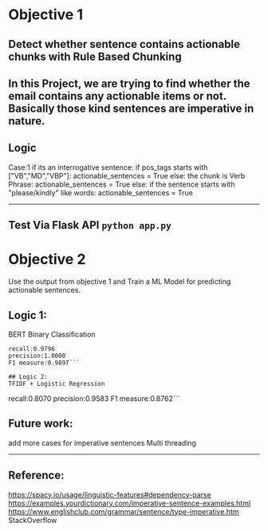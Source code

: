 # Objective 1
Detect whether sentence contains actionable chunks with Rule Based Chunking
---------------------------------------------------------------------------

In this Project, we are trying to find whether the email contains any actionable items or not.
Basically those kind sentences are imperative in nature.
---------------------------------------------------------------------------
## Logic
Case:1
if its an interrogative sentence:
	if pos_tags starts with ["VB","MD","VBP"]:
		actionable_sentences = True
	else:
		the chunk is Verb Phrase:
			actionable_sentences = True
else:
	if the sentence starts with "please/kindly" like words:
		actionable_sentences = True

---------------------------------------------------------------------------
Test Via Flask API
```python app.py```
---------------------------------------------------------------------------

# Objective 2
Use the output from objective 1 and Train a ML Model for predicting actionable sentences.

## Logic 1:
BERT Binary Classification 
```
recall:0.9796
precision:1.0000
F1 measure:0.9897```

## Logic 2:
TFIDF + Logistic Regression
```
recall:0.8070
precision:0.9583
F1 measure:0.8762```

## Future work:
add more cases for imperative sentences
Multi threading

---------------------------------------------------------------------------

## Reference:
https://spacy.io/usage/linguistic-features#dependency-parse
https://examples.yourdictionary.com/imperative-sentence-examples.html
https://www.englishclub.com/grammar/sentence/type-imperative.htm
StackOverflow